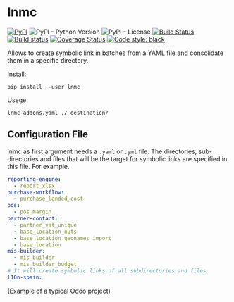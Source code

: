 # lnmc

[![PyPI](https://img.shields.io/pypi/v/lnmc)](https://pypi.org/project/lnmc/)
![PyPI - Python Version](https://img.shields.io/pypi/pyversions/lnmc)
![PyPI - License](https://img.shields.io/pypi/l/lnmc)
[![Build Status](https://travis-ci.com/LuqueDaniel/lnmc.svg?branch=master)](https://travis-ci.com/LuqueDaniel/lnmc)
[![Build status](https://ci.appveyor.com/api/projects/status/mok7jp052rv7j4hb/branch/master?svg=true)](https://ci.appveyor.com/project/LuqueDaniel/lnmc/branch/master)
[![Coverage Status](https://coveralls.io/repos/github/LuqueDaniel/lnmc/badge.svg?branch=master)](https://coveralls.io/github/LuqueDaniel/lnmc?branch=master)
[![Code style: black](https://img.shields.io/badge/code%20style-black-000000.svg)](https://github.com/psf/black)

Allows to create symbolic link in batches from a YAML file and consolidate them in a
specific directory.

Install:

```shell
pip install --user lnmc
```

Usege:

```shell
lnmc addons.yaml ./ destination/
```

## Configuration File

lnmc as first argument needs a `.yaml` or `.yml` file. The directories, sub-directories
and files that will be the target for symbolic links are specified in this file. For example.

```yaml
reporting-engine:
  - report_xlsx
purchase-workflow:
  - purchase_landed_cost
pos:
  - pos_margin
partner-contact:
  - partner_vat_unique
  - base_location_nuts
  - base_location_geonames_import
  - base_location
mis-builder:
  - mis_builder
  - mis_builder_budget
# It will create symbolic links of all subdirectories and files
l10n-spain:
```

(Example of a typical Odoo project)
